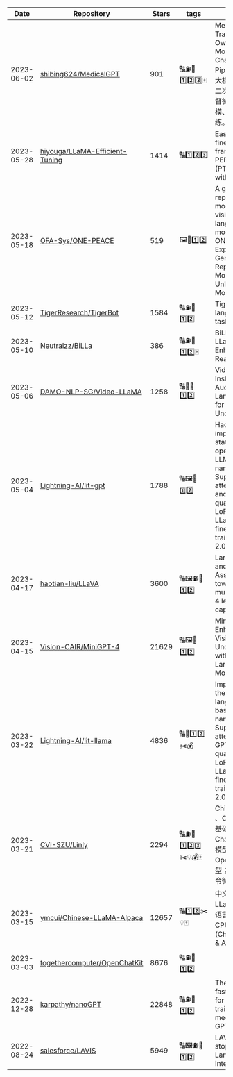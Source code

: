 | Date | Repository | Stars | tags |  Description  |
|------------|---------|-------|-------------|-------------|
| 2023-06-02 | [shibing624/MedicalGPT](https://github.com/shibing624/MedicalGPT) | 901 | 🔠⛽🚕1️⃣2️⃣3️⃣🀄 | MedicalGPT: Training Your Own Medical GPT Model with ChatGPT Training Pipeline. 训练医疗大模型，实现包括二次预训练、有监督微调、奖励建模、强化学习训练。 |
| 2023-05-28 | [hiyouga/LLaMA-Efficient-Tuning](https://github.com/hiyouga/LLaMA-Efficient-Tuning) | 1414 | 🔠1️⃣2️⃣3️⃣ | Easy-to-use fine-tuning framework using PEFT (PT+SFT+RLHF with QLoRA) |
| 2023-05-18 | [OFA-Sys/ONE-PEACE](https://github.com/OFA-Sys/ONE-PEACE) | 519 | 🖼️🚌1️⃣2️⃣ | A general representation model across vision, audio, language modalities. Paper: ONE-PEACE: Exploring One General Representation Model Toward Unlimited Modalities |
| 2023-05-12 | [TigerResearch/TigerBot](https://github.com/TigerResearch/TigerBot) | 1584 | 🔠⛽🚌1️⃣2️⃣ | TigerBot: A multi-language multi-task LLM |
| 2023-05-10 | [Neutralzz/BiLLa](https://github.com/Neutralzz/BiLLa) | 386 | 🔠⛽🚌1️⃣2️⃣🀄 | BiLLa: A Bilingual LLaMA with Enhanced Reasoning Ability |
| 2023-05-06 | [DAMO-NLP-SG/Video-LLaMA](https://github.com/DAMO-NLP-SG/Video-LLaMA) | 1258 | 🔠🎥🚌1️⃣2️⃣ | Video-LLaMA: An Instruction-tuned Audio-Visual Language Model for Video Understanding |
| 2023-05-04 | [Lightning-AI/lit-gpt](https://github.com/Lightning-AI/lit-gpt) | 1788 | 🔠🖼️🚌`1️⃣`2️⃣ | Hackable implementation of state-of-the-art open-source LLMs based on nanoGPT. Supports flash attention, 4-bit and 8-bit quantization, LoRA and LLaMA-Adapter fine-tuning, pre-training. Apache 2.0-licensed. |
| 2023-04-17 | [haotian-liu/LLaVA](https://github.com/haotian-liu/LLaVA) | 3600 | 🔠🖼️⛽🚌1️⃣2️⃣ | Large Language-and-Vision Assistant built towards multimodal GPT-4 level capabilities. |
| 2023-04-15 | [Vision-CAIR/MiniGPT-4](https://github.com/Vision-CAIR/MiniGPT-4) | 21629 | 🔠🖼️🚌1️⃣2️⃣ | MiniGPT-4: Enhancing Vision-language Understanding with Advanced Large Language Models |
| 2023-03-22 | [Lightning-AI/lit-llama](https://github.com/Lightning-AI/lit-llama) | 4836 | 🔠🚌1️⃣2️⃣✂️💰 | Implementation of the LLaMA language model based on nanoGPT. Supports flash attention, Int8 and GPTQ 4bit quantization, LoRA and LLaMA-Adapter fine-tuning, pre-training. Apache 2.0-licensed. |
| 2023-03-21 | [CVI-SZU/Linly](https://github.com/CVI-SZU/Linly) | 2294 | 🔠⛽🚌1️⃣2️⃣`3️⃣`✂️💡💰🀄 | Chinese-LLaMA 、Chinese-Falcon 基础模型；ChatFlow中文对话模型；中文OpenLLaMA模型；NLP预训练/指令微调数据集 |
| 2023-03-15 | [ymcui/Chinese-LLaMA-Alpaca](https://github.com/ymcui/Chinese-LLaMA-Alpaca) | 12657 | 🔠1️⃣2️⃣✂️💡🀄 | 中文LLaMA&Alpaca大语言模型+本地CPU/GPU训练部署 (Chinese LLaMA & Alpaca LLMs) |
| 2023-03-03 | [togethercomputer/OpenChatKit](https://github.com/togethercomputer/OpenChatKit) | 8676 | 🔠⛽🚌1️⃣2️⃣ |  |
| 2022-12-28 | [karpathy/nanoGPT](https://github.com/karpathy/nanoGPT) | 22848 | 🔠⛽🚌1️⃣2️⃣ | The simplest, fastest repository for training/finetuning medium-sized GPTs. |
| 2022-08-24 | [salesforce/LAVIS](https://github.com/salesforce/LAVIS) | 5949 | 🔠🖼️⛽🚌1️⃣2️⃣ | LAVIS - A One-stop Library for Language-Vision Intelligence |
